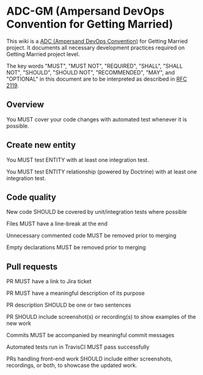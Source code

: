 # ADC-GM (Ampersand DevOps Convention for Getting Married)

This wiki is a [ADC (Ampersand DevOps Convention)](https://github.com/AmpersandHQ/devops-conventions#ampersand-devops-conventions) for Getting Married project. It documents all necessary development practices required on
Getting Married project level.

The key words "MUST", "MUST NOT", "REQUIRED", "SHALL", "SHALL NOT", "SHOULD", "SHOULD NOT",
"RECOMMENDED", "MAY", and "OPTIONAL" in this document are to be interpreted as described in
[RFC 2119].

[RFC 2119]: http://www.ietf.org/rfc/rfc2119.txt

## Overview

You MUST cover your code changes with automated test whenever it is possible.

## Create new entity

You MUST test ENTITY with at least one integration test.

You MUST test ENTITY relationship (powered by Doctrine) with at least one integration test.

## Code quality
New code SHOULD be covered by unit/integration tests where possible

Files MUST have a line-break at the end

Unnecessary commented code MUST be removed prior to merging

Empty declarations MUST be removed prior to merging

## Pull requests
PR MUST have a link to Jira ticket

PR MUST have a meaningful description of its purpose

PR description SHOULD be one or two sentences

PR SHOULD include screenshot(s) or recording(s) to show examples of the new work

Commits MUST be accompanied by meaningful commit messages

Automated tests run in TravisCI MUST pass successfully

PRs handling front-end work SHOULD include either screenshots, recordings, or both, to showcase the updated work. 